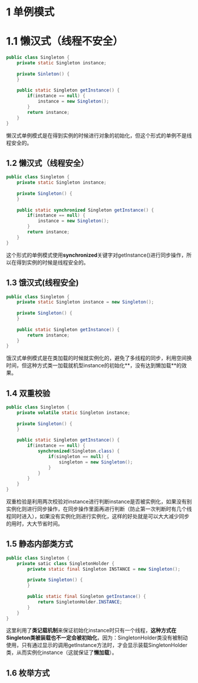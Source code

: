 # 1 单例模式

# 1.1 懒汉式（线程不安全）

```java
public class Singleton {
    private static Singleton instance;
    
    private Sinleton() {
    }
    
    public static Singleton getInstance() {
        if(instance == null) {
            instance = new Singleton();
        }
        return instance;
    }
}
```

懒汉式单例模式是在得到实例的时候进行对象的初始化，但这个形式的单例不是线程安全的。

## 1.2 懒汉式（线程安全）

```java
public class Singleton {
    private static Singleton instance;
    
    private Singleton() {
    }
    
    public static synchronized Singleton getInstance() {
        if(instance == null) {
            instance = new Singleton();
        }
        return instance;
    }
}
```

这个形式的单例模式使用**synchronized**关键字对getInstance()进行同步操作，所以在得到实例的时候是线程安全的。

## 1.3 饿汉式(线程安全)

```java
public class Singleton {
    private static Singleton instance = new Singleton();
    
    private Singleton() {
    }
    
    public static Singleton getInstance() {
        return instance;
    }   
}
```

饿汉式单例模式是在类加载的时候就实例化的，避免了多线程的同步，利用空间换时间，但这种方式类一加载就机型instance的初始化**，没有达到懒加载**的效果。

## 1.4 双重校验

```java
public class Singleton {
    private volatile static Singleton instance;
    
    private Singleton() {
    }
    
    public static Singleton getInstance() {
        if(instance == null) {
            synchronized(Singleton.class) {
                if(singleton == null) {
                    singleton = new Singleton();
                }
            }
        }
    }
}
```

双重检验是利用两次校验对instance进行判断instance是否被实例化，如果没有别实例化则进行同步操作，在同步操作里面再进行判断（防止第一次判断时有几个线程同时进入），如果没有实例化则进行实例化，这样的好处就是可以大大减少同步的用时，大大节省时间。

## 1.5 静态内部类方式

```java
public class Singleton {
    private satic class SingletonHolder {
        private static final Singleton INSTANCE = new Singleton();
        
        private Singleton() {
        }
        
        public static final Singleton getInstance() {
            return SingletonHolder.INSTANCE;
        }
    }
}
```

这里利用了**类记载机制**来保证初始化instance时只有一个线程，**这种方式在Singleton类被装载也不一定会被初始化**，因为：SingletonHolder类没有被制动使用，只有通过显示的调用getInstance方法时，才会显示装载SingletonHolder类，从而实例化instance（这就保证了**懒加载**）。

## 1.6 枚举方式














